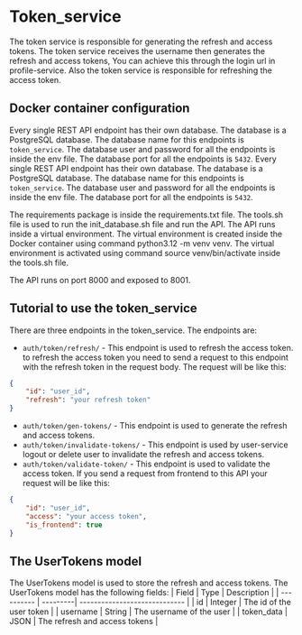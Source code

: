 # Token_service

The token service is responsible for generating the refresh and access tokens. The token service receives the username then generates the refresh and access tokens, You can achieve this through the login url in profile-service.
Also the token service is responsible for refreshing the access token.

## Docker container configuration

Every single REST API endpoint has their own database. The database is a PostgreSQL database. The database name for this endpoints is `token_service`. The database user and password for all the endpoints is inside the env file. The database port for all the endpoints is `5432`.
Every single REST API endpoint has their own database. The database is a PostgreSQL database. The database name for this endpoints is `token_service`. The database user and password for all the endpoints is inside the env file. The database port for all the endpoints is `5432`.

The requirements package is inside the requirements.txt file.
The tools.sh file is used to run the init_database.sh file and run the API.
The API runs inside a virtual environment. The virtual environment is created inside the Docker container using command python3.12 -m venv venv. The virtual environment is activated using command source venv/bin/activate inside the tools.sh file.

The API runs on port 8000 and exposed to 8001.

## Tutorial to use the token_service

There are three endpoints in the token_service. The endpoints are:
- `auth/token/refresh/` - This endpoint is used to refresh the access token. to refresh the access token you need to send a request to this endpoint with the refresh token in the request body. The request will be like this:
```json
{
    "id": "user_id",
    "refresh": "your refresh token"
}
```

- `auth/token/gen-tokens/` - This endpoint is used to generate the refresh and access tokens.
- `auth/token/invalidate-tokens/` - This endpoint is used by user-service logout or delete user to invalidate the refresh and access tokens.
- `auth/token/validate-token/` - This endpoint is used to validate the access token. If you send a request from frontend to this API your request will be like this:
```json
{
    "id": "user_id",
    "access": "your access token",
    "is_frontend": true
}
```
## The UserTokens model

The UserTokens model is used to store the refresh and access tokens. The UserTokens model has the following fields:
| Field      | Type     | Description                   |
| ---------- | ---------| ----------------------------- |
| id         | Integer  | The id of the user token      |
| username   | String   | The username of the user      |
| token_data | JSON     | The refresh and access tokens |
